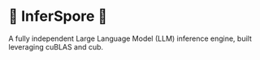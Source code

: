 # 🌱 InferSpore 🧩
A fully independent Large Language Model (LLM) inference engine, built leveraging cuBLAS and cub. 
